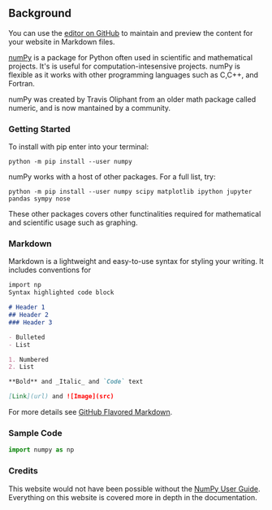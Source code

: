 ## Background

You can use the [editor on GitHub](https://github.com/MrEricL/numPy_presentation/edit/master/README.md) to maintain and preview the content for your website in Markdown files.

[numPy](http://www.numpy.org) is a package for Python often used in scientific and mathematical projects. It's is useful for computation-intesensive projects. numPy is flexible as it works with other programming languages such as C,C++, and Fortran.

numPy was created by Travis Oliphant from an older math package called numeric, and is now mantained by a community.

### Getting Started
To install with pip enter into your terminal:
```
python -m pip install --user numpy
```

numPy works with a host of other packages. For a full list, try:
```
python -m pip install --user numpy scipy matplotlib ipython jupyter pandas sympy nose
```
These other packages covers other functinalities required for mathematical and scientific usage such as graphing. 

### Markdown

Markdown is a lightweight and easy-to-use syntax for styling your writing. It includes conventions for

```markdown
import np 
Syntax highlighted code block

# Header 1
## Header 2
### Header 3

- Bulleted
- List

1. Numbered
2. List

**Bold** and _Italic_ and `Code` text

[Link](url) and ![Image](src)
```

For more details see [GitHub Flavored Markdown](https://guides.github.com/features/mastering-markdown/).

### Sample Code

```python
import numpy as np

```

### Credits

This website would not have been possible without the [NumPy User Guide](https://docs.scipy.org/doc/numpy-dev/user/). Everything on this website is covered more in depth in the documentation.


